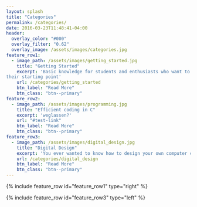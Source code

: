 ```yaml
---
layout: splash
title: "Categories"
permalink: /categories/
date: 2016-03-23T11:48:41-04:00
header:
  overlay_color: "#000"
  overlay_filter: "0.62"
  overlay_image: /assets/images/categories.jpg
feature_row1:
  - image_path: /assets/images/getting_started.jpg
    title: "Getting Started"
    excerpt: 'Basic knowledge for students and enthusiasts who want to find
their starting point'
    url: /categories/getting_started
    btn_label: "Read More"
    btn_class: "btn--primary"
feature_row2:
  - image_path: /assets/images/programming.jpg
    title: "Efficient coding in C"
    excerpt: 'weglassen?'
    url: "#test-link"
    btn_label: "Read More"
    btn_class: "btn--primary"
feature_row3:
  - image_path: /assets/images/digital_design.jpg
    title: "Digital Design"
    excerpt: 'You ever wanted to know how to design your own computer chip?'
    url: /categories/digital_design
    btn_label: "Read More"
    btn_class: "btn--primary"
---
```


<!-- <br> -->
<!-- <h1 style="text-align:center">Categories</h1> -->
<!-- hdewiughdygf fg geuwy cbvhewfgyugcebhguyguyfgyufegu fyegfuygeuyfg -->
<!-- <hr> -->

{% include feature_row id="feature_row1" type="right" %}

{% include feature_row id="feature_row3" type="left" %}
